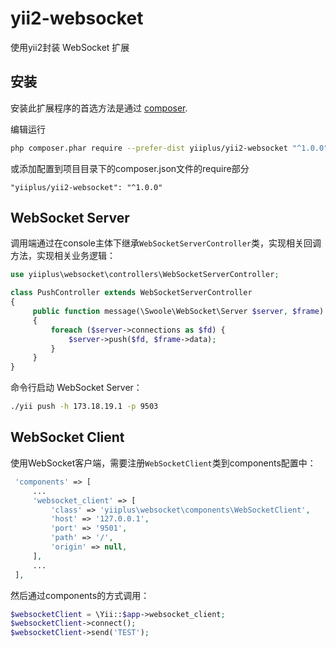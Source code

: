 # yii2-websocket
使用yii2封装 WebSocket 扩展

## 安装

安装此扩展程序的首选方法是通过 [composer](http://getcomposer.org/download/).

编辑运行

```bash
php composer.phar require --prefer-dist yiiplus/yii2-websocket "^1.0.0"
```

或添加配置到项目目录下的composer.json文件的require部分

```
"yiiplus/yii2-websocket": "^1.0.0"
```

## WebSocket Server

调用端通过在console主体下继承`WebSocketServerController`类，实现相关回调方法，实现相关业务逻辑：

```php
use yiiplus\websocket\controllers\WebSocketServerController;

class PushController extends WebSocketServerController
{
     public function message(\Swoole\WebSocket\Server $server, $frame) 
     {
         foreach ($server->connections as $fd) {
             $server->push($fd, $frame->data);
         }
     }  
}
```

命令行启动 WebSocket Server：

```bash
./yii push -h 173.18.19.1 -p 9503
```

## WebSocket Client

使用WebSocket客户端，需要注册`WebSocketClient`类到components配置中：

```php
 'components' => [
     ...
     'websocket_client' => [
         'class' => 'yiiplus\websocket\components\WebSocketClient',
         'host' => '127.0.0.1',
         'port' => '9501',
         'path' => '/',
         'origin' => null,
     ],
     ...
 ],
```

然后通过components的方式调用：

```php
$websocketClient = \Yii::$app->websocket_client;
$websocketClient->connect();
$websocketClient->send('TEST');
```